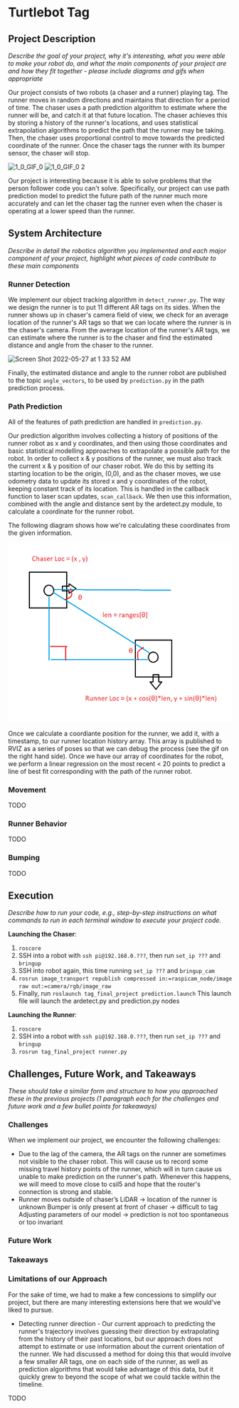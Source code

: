 # Turtlebot Tag


## Project Description

_Describe the goal of your project, why it's interesting, what you were able to make your robot do, and what the main components of your project are and how they fit together - please include diagrams and gifs when appropriate_

Our project consists of two robots (a chaser and a runner) playing tag. The runner moves in random directions and maintains that direction for a period of time. The chaser uses a path prediction algorithm to estimate where the runner will be, and catch it at that future location. The chaser achieves this by storing a history of the runner's locations, and uses statistical extrapolation algorithms to predict the path that the runner may be taking. Then, the chaser uses proportional control to move towards the predicted coordinate of the runner. Once the chaser tags the runner with its bumper sensor, the chaser will stop.

![1_0_GIF_0](https://user-images.githubusercontent.com/66953378/170405315-794b7e3c-18ed-4998-9fe2-27fd32794203.GIF)
![1_0_GIF_0 2](https://user-images.githubusercontent.com/66953378/170405335-2f934a4d-2aec-46a8-bf0b-03f7f20dbee7.GIF)

Our project is interesting because it is able to solve problems that the person follower code you can't solve. Specifically, our project can use path prediction model to predict the future path of the runner much more accurately and can let the chaser tag the runner even when the chaser is operating at a lower speed than the runner.


## System Architecture

_Describe in detail the robotics algorithm you implemented and each major component of your project, highlight what pieces of code contribute to these main components_

### Runner Detection

We implement our object tracking algorithm in `detect_runner.py`. The way we design the runner is to put 11 different AR tags on its sides. When the runner shows up in chaser's camera field of view, we check for an average location of the runner's AR tags so that we can locate where the runner is in the chaser's camera. From the average location of the runner's AR tags, we can estimate where the runner is to the chaser and find the estimated distance and angle from the chaser to the runner.

<img width="341" alt="Screen Shot 2022-05-27 at 1 33 52 AM" src="https://user-images.githubusercontent.com/66953378/170644235-cb4b5a60-9745-48ba-8b27-9303b018cc1e.png">

Finally, the estimated distance and angle to the runner robot are published to the topic `angle_vectors`, to be used by `prediction.py` in the path prediction process.

### Path Prediction

All of the features of path prediction are handled in `prediction.py`.

Our prediction algorithm involves collecting a history of positions of the runner robot as x and y coordinates, and then using those coordinates and basic statistical modelling approaches to extrapolate a possible path for the robot. In order to collect x & y positions of the runner, we must also track the current x & y position of our chaser robot. We do this by setting its starting location to be the origin, (0,0), and as the chaser moves, we use odometry data to update its stored x and y coordinates of the robot, keeping constant track of its location. This is handled in the callback function to laser scan updates, `scan_callback`. We then use this information, combined with the angle and distance sent by the ardetect.py module, to calculate a coordinate for the runner robot. 

The following diagram shows how we're calculating these coordinates from the given information. 

![xy.png](images/xy.png)

Once we calculate a coordiante position for the runner, we add it, with a timestamp, to our runner location history array. This array is published to RVIZ as a series of poses so that we can debug the process (see the gif on the right hand side). Once we have our array of coordinates for the robot, we perform a linear regression on the most recent < 20 points to predict a line of best fit corresponding with the path of the runner robot.

### Movement

TODO

### Runner Behavior

TODO

### Bumping

TODO

## Execution

_Describe how to run your code, e.g., step-by-step instructions on what commands to run in each terminal window to execute your project code._

**Launching the Chaser**:

1. `roscore`
2. SSH into a robot with `ssh pi@192.168.0.???`, then run `set_ip ???` and `bringup`
3. SSH into robot again, this time running `set_ip ???` and `bringup_cam`
4. `rosrun image_transport republish compressed in:=raspicam_node/image raw out:=camera/rgb/image_raw`
5. Finally, run `roslaunch tag_final_project prediction.launch` This launch file will launch the ardetect.py and prediction.py nodes

**Launching the Runner**:
1. `roscore`
2. SSH into a robot with `ssh pi@192.168.0.???`, then run `set_ip ???` and `bringup`
3. `rosrun tag_final_project runner.py`

## Challenges, Future Work, and Takeaways

_These should take a similar form and structure to how you approached these in the previous projects (1 paragraph each for the challenges and future work and a few bullet points for takeaways)_

### Challenges
When we implement our project, we encounter the following challenges: 
- Due to the lag of the camera, the AR tags on the runner are sometimes not visible to the chaser robot. This will cause us to record some missing travel history points of the runner, which will in turn cause us unable to make prediction on the runner's path. Whenever this happens, we will meed to move close to csil5 and hope that the router's connection is strong and stable.
- Runner moves outside of chaser’s LiDAR 
	→ location of the runner is unknown 
Bumper is only present at front of chaser 
	→ difficult to tag
Adjusting parameters of our model 
	→ prediction is not too spontaneous or too invariant
### Future Work

### Takeaways

### Limitations of our Approach
For the sake of time, we had to make a few concessions to simplify our project, but there are many interesting extensions here that we would've liked to pursue.

- Detecting runner direction - Our current approach to predicting the runner's trajectory involves guessing their direction by extrapolating from the history of their past locations, but our approach does not attempt to estimate or use information about the current orientation of the runner. We had discussed a method for doing this that would involve a few smaller AR tags, one on each side of the runner, as well as prediction algorithms that would take advantage of this data, but it quickly grew to beyond the scope of what we could tackle within the timeline.

TODO
